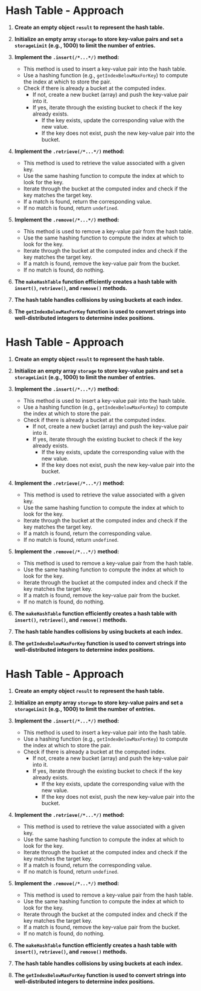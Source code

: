 # Hash Table - Approach

1. **Create an empty object `result` to represent the hash table.**

2. **Initialize an empty array `storage` to store key-value pairs and set a `storageLimit` (e.g., 1000) to limit the number of entries.**

3. **Implement the `.insert(/*...*/)` method:**
   - This method is used to insert a key-value pair into the hash table.
   - Use a hashing function (e.g., `getIndexBelowMaxForKey`) to compute the index at which to store the pair.
   - Check if there is already a bucket at the computed index.
     - If not, create a new bucket (array) and push the key-value pair into it.
     - If yes, iterate through the existing bucket to check if the key already exists.
       - If the key exists, update the corresponding value with the new value.
       - If the key does not exist, push the new key-value pair into the bucket.

4. **Implement the `.retrieve(/*...*/)` method:**
   - This method is used to retrieve the value associated with a given key.
   - Use the same hashing function to compute the index at which to look for the key.
   - Iterate through the bucket at the computed index and check if the key matches the target key.
   - If a match is found, return the corresponding value.
   - If no match is found, return `undefined`.

5. **Implement the `.remove(/*...*/)` method:**
   - This method is used to remove a key-value pair from the hash table.
   - Use the same hashing function to compute the index at which to look for the key.
   - Iterate through the bucket at the computed index and check if the key matches the target key.
   - If a match is found, remove the key-value pair from the bucket.
   - If no match is found, do nothing.

6. **The `makeHashTable` function efficiently creates a hash table with `insert()`, `retrieve()`, and `remove()` methods.**

7. **The hash table handles collisions by using buckets at each index.**

8. **The `getIndexBelowMaxForKey` function is used to convert strings into well-distributed integers to determine index positions.**
# Hash Table - Approach

1. **Create an empty object `result` to represent the hash table.**

2. **Initialize an empty array `storage` to store key-value pairs and set a `storageLimit` (e.g., 1000) to limit the number of entries.**

3. **Implement the `.insert(/*...*/)` method:**
   - This method is used to insert a key-value pair into the hash table.
   - Use a hashing function (e.g., `getIndexBelowMaxForKey`) to compute the index at which to store the pair.
   - Check if there is already a bucket at the computed index.
     - If not, create a new bucket (array) and push the key-value pair into it.
     - If yes, iterate through the existing bucket to check if the key already exists.
       - If the key exists, update the corresponding value with the new value.
       - If the key does not exist, push the new key-value pair into the bucket.

4. **Implement the `.retrieve(/*...*/)` method:**
   - This method is used to retrieve the value associated with a given key.
   - Use the same hashing function to compute the index at which to look for the key.
   - Iterate through the bucket at the computed index and check if the key matches the target key.
   - If a match is found, return the corresponding value.
   - If no match is found, return `undefined`.

5. **Implement the `.remove(/*...*/)` method:**
   - This method is used to remove a key-value pair from the hash table.
   - Use the same hashing function to compute the index at which to look for the key.
   - Iterate through the bucket at the computed index and check if the key matches the target key.
   - If a match is found, remove the key-value pair from the bucket.
   - If no match is found, do nothing.

6. **The `makeHashTable` function efficiently creates a hash table with `insert()`, `retrieve()`, and `remove()` methods.**

7. **The hash table handles collisions by using buckets at each index.**

8. **The `getIndexBelowMaxForKey` function is used to convert strings into well-distributed integers to determine index positions.**
# Hash Table - Approach

1. **Create an empty object `result` to represent the hash table.**

2. **Initialize an empty array `storage` to store key-value pairs and set a `storageLimit` (e.g., 1000) to limit the number of entries.**

3. **Implement the `.insert(/*...*/)` method:**
   - This method is used to insert a key-value pair into the hash table.
   - Use a hashing function (e.g., `getIndexBelowMaxForKey`) to compute the index at which to store the pair.
   - Check if there is already a bucket at the computed index.
     - If not, create a new bucket (array) and push the key-value pair into it.
     - If yes, iterate through the existing bucket to check if the key already exists.
       - If the key exists, update the corresponding value with the new value.
       - If the key does not exist, push the new key-value pair into the bucket.

4. **Implement the `.retrieve(/*...*/)` method:**
   - This method is used to retrieve the value associated with a given key.
   - Use the same hashing function to compute the index at which to look for the key.
   - Iterate through the bucket at the computed index and check if the key matches the target key.
   - If a match is found, return the corresponding value.
   - If no match is found, return `undefined`.

5. **Implement the `.remove(/*...*/)` method:**
   - This method is used to remove a key-value pair from the hash table.
   - Use the same hashing function to compute the index at which to look for the key.
   - Iterate through the bucket at the computed index and check if the key matches the target key.
   - If a match is found, remove the key-value pair from the bucket.
   - If no match is found, do nothing.

6. **The `makeHashTable` function efficiently creates a hash table with `insert()`, `retrieve()`, and `remove()` methods.**

7. **The hash table handles collisions by using buckets at each index.**

8. **The `getIndexBelowMaxForKey` function is used to convert strings into well-distributed integers to determine index positions.**
